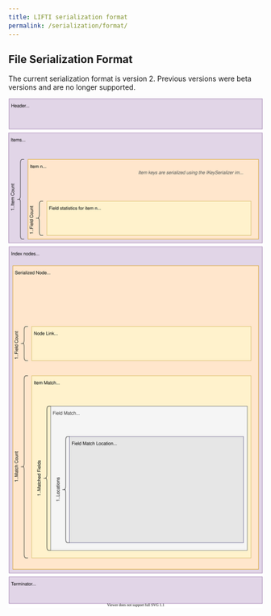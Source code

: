 ```yaml
---
title: LIFTI serialization format
permalink: /serialization/format/
---
```


## File Serialization Format

The current serialization format is version 2. Previous versions were beta versions and are no longer supported.

![Lifti Binary Serialization Format](./v2-serialization.svg)